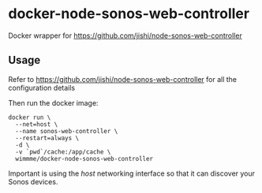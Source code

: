 # docker-node-sonos-web-controller
Docker wrapper for https://github.com/jishi/node-sonos-web-controller

## Usage
Refer to https://github.com/jishi/node-sonos-web-controller for all the configuration details

Then run the docker image:
```shell
docker run \
  --net=host \
  --name sonos-web-controller \
  --restart=always \
  -d \
  -v `pwd`/cache:/app/cache \
  wimmme/docker-node-sonos-web-controller
```

Important  is using the *host* networking interface so that it can discover your Sonos devices.
